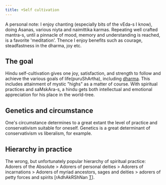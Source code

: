 ```yaml
---
title: +Self cultivation
---
```


A personal note: I enjoy chanting (especially bits of the vEda-s I know), doing Asanas, various niyta and naimittika karmas. Repeating well crafted mantra-s, until a pinnacle of mood, memory and understanding is reached, is a favorite 'meditation'. Thence I enjoy benefits such as courage, steadfastness in the dharma, joy etc.

## The goal

Hindu self-cultivation gives one joy, satisfaction, and strength to follow and achieve the various goals of life(puruShArtha), including [dharma](../../social-cultivation/dharma/). This includes attainment of mystic "highs" as a matter of course. With spiritual practices and saMskAra-s, a hindu gets both intellectual and emotional appreciation for his place in the world-tree.

## Genetics and circumstance
One's circumstance determines to a great extant the level of practice and conservativism suitable for oneself. Genetics is a great determinant of conservativism vs liberalism, for example.

## Hierarchy in practice
The wrong, but unfortunately popular hierarchy of spiritual practice: Adorers of the Absolute > Adorers of personal deities > Adorers of incarnations > Adorers of myriad ancestors, sages and deities > adorers of petty forces and spirits \[rAdhAkRShNan [T](https://twitter.com/blog_supplement/status/640585969859694592)\].
